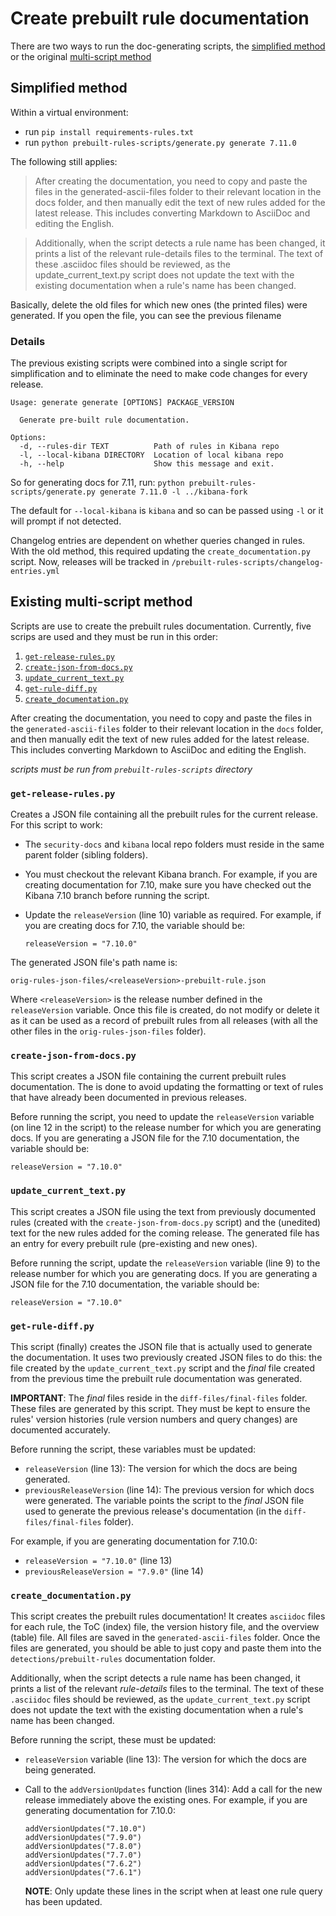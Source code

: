 # Create prebuilt rule documentation

There are two ways to run the doc-generating scripts, the [simplified method](#simplified-method) or the original
[multi-script method](#existing-multi-script-method)

## Simplified method

Within a virtual environment: 
   * run `pip install requirements-rules.txt`
   * run `python prebuilt-rules-scripts/generate.py generate 7.11.0`

The following still applies:

> After creating the documentation, you need to copy and paste the files in the generated-ascii-files folder to their 
> relevant location in the docs folder, and then manually edit the text of new rules added for the latest release. 
> This includes converting Markdown to AsciiDoc and editing the English.


> Additionally, when the script detects a rule name has been changed, it prints a list of the relevant rule-details 
> files to the terminal. The text of these .asciidoc files should be reviewed, as the update_current_text.py script does 
> not update the text with the existing documentation when a rule's name has been changed.

Basically, delete the old files for which new ones (the printed files) were generated. If you open the file, you can
see the previous filename


### Details
The previous existing scripts were combined into a single script for simplification and to eliminate the need to make
code changes for every release.

```console
Usage: generate generate [OPTIONS] PACKAGE_VERSION

  Generate pre-built rule documentation.

Options:
  -d, --rules-dir TEXT          Path of rules in Kibana repo
  -l, --local-kibana DIRECTORY  Location of local kibana repo
  -h, --help                    Show this message and exit.
```

So for generating docs for 7.11, run: `python prebuilt-rules-scripts/generate.py generate 7.11.0 -l ../kibana-fork`

The default for `--local-kibana` is `kibana` and so can be passed using `-l` or it will prompt if not detected.

Changelog entries are dependent on whether queries changed in rules. With the old method, this required updating the
`create_documentation.py` script. Now, releases will be tracked in `/prebuilt-rules-scripts/changelog-entries.yml`

## Existing multi-script method

Scripts are use to create the prebuilt rules documentation. Currently, five
scrips are used and they must be run in this order:

1. [`get-release-rules.py`](#get-release-rulespy)
2. [`create-json-from-docs.py`](#create-json-from-docspy)
3. [`update_current_text.py`](#update_current_textpy)
4. [`get-rule-diff.py`](#get-rule-diffpy)
5. [`create_documentation.py`](#create_documentationpy)

After creating the documentation, you need to copy and paste the files in the
`generated-ascii-files` folder to their relevant location in the `docs` folder,
and then manually edit the text of new rules added for the latest release. This
includes converting Markdown to AsciiDoc and editing the English.

*scripts must be run from `prebuilt-rules-scripts` directory*

### `get-release-rules.py`

Creates a JSON file containing all the prebuilt rules for the current release.
For this script to work:

* The `security-docs` and `kibana` local repo folders must reside in the same
  parent folder (sibling folders).
* You must checkout the relevant Kibana branch. For example, if you are
  creating documentation for 7.10, make sure you have checked out the Kibana
  7.10 branch before running the script.
* Update the `releaseVersion` (line 10) variable as required. For example, if
  you are creating docs for 7.10, the variable should be:

   `releaseVersion = "7.10.0"`

The generated JSON file's path name is:

`orig-rules-json-files/<releaseVersion>-prebuilt-rule.json`

Where `<releaseVersion>` is the release number defined in the `releaseVersion`
variable. Once this file is created, do not modify or delete it as it can be
used as a record of prebuilt rules from all releases (with all the other files
in the `orig-rules-json-files` folder).

### `create-json-from-docs.py`

This script creates a JSON file containing the current prebuilt rules
documentation. The is done to avoid updating the formatting or text of rules
that have already been documented in previous releases.

Before running the script, you need to update the `releaseVersion` variable (on
line 12 in the script) to the release number for which you are generating
docs. If you are generating a JSON file for the 7.10 documentation, the
variable should be:

`releaseVersion = "7.10.0"`

### `update_current_text.py`

This script creates a JSON file using the text from previously documented rules
(created with the `create-json-from-docs.py` script) and the (unedited) text for
the new rules added for the coming release. The generated file has an entry for
every prebuilt rule (pre-existing and new ones).

Before running the script, update the `releaseVersion` variable (line 9) to the
release number for which you are generating docs. If you are generating a JSON
file for the 7.10 documentation, the variable should be:

`releaseVersion = "7.10.0"`


### `get-rule-diff.py`

This script (finally) creates the JSON file that is actually used to generate the
documentation. It uses two previously created JSON files to do this: the file
created by the `update_current_text.py` script and the _final_ file created from
the previous time the prebuilt rule documentation was generated.

**IMPORTANT**: The _final_ files reside in the `diff-files/final-files` folder.
These files are generated by this script. They must be kept to ensure the rules'
version histories (rule version numbers and query changes) are documented
accurately. 

Before running the script, these variables must be updated: 

* `releaseVersion` (line 13): The version for which the docs are being generated.
* `previousReleaseVersion` (line 14): The previous version for which docs were
  generated. The variable points the script to the _final_ JSON file used to
  generate the previous release's documentation (in the `diff-files/final-files`
  folder).

For example, if you are generating documentation for 7.10.0:

* `releaseVersion = "7.10.0"` (line 13)
* `previousReleaseVersion = "7.9.0"` (line 14)

### `create_documentation.py`

This script creates the prebuilt rules documentation! It creates `asciidoc`
files for each rule, the ToC (index) file, the version history file, and the
overview (table) file. All files are saved in the `generated-ascii-files`
folder. Once the files are generated, you should be able to just copy and paste
them into the `detections/prebuilt-rules` documentation folder.

Additionally, when the script detects a rule name has been changed, it prints a
list of the relevant _rule-details_ files to the terminal. The text of these
`.asciidoc` files should be reviewed, as the `update_current_text.py` script
does not update the text with the existing documentation when a rule's name has
been changed.

Before running the script, these must be updated:

* `releaseVersion` variable (line 13): The version for which the docs are being
  generated.
* Call to the `addVersionUpdates` function (lines 314): Add a call for the
  new release immediately above the existing ones. For example, if you are
  generating documentation for 7.10.0:

  ```
  addVersionUpdates("7.10.0")
  addVersionUpdates("7.9.0")
  addVersionUpdates("7.8.0")
  addVersionUpdates("7.7.0")
  addVersionUpdates("7.6.2")
  addVersionUpdates("7.6.1")
  ```

  **NOTE**: Only update these lines in the script when at least one rule query
  has been updated.
